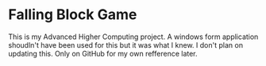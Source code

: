 # Falling Block Game
This is my Advanced Higher Computing project. A windows form application shoudln't have been used for this but it was what I knew. I don't plan on updating this. Only on GitHub for my own refference later.
